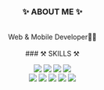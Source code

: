 <div align="center">
  
### ✨  ABOUT ME ✨
  
</br>
Web & Mobile Developer👩‍💻</br>
  
</br>
### ⚒  SKILLS ⚒ </br>

<p>
  <img src="https://img.shields.io/badge/JavaScript-F7DF1E?style=flat-square&logo=JavaScript&logoColor=white"/>
  <img src="https://img.shields.io/badge/React-61DAFB?style=flat-square&logo=React&logoColor=white"/>
  <img src="https://img.shields.io/badge/Flask-1572B6?style=flat-square&logo=Flask&logoColor=white"/>
  <img src="https://img.shields.io/badge/Swift-FA7343?style=flat-square&logo=swift&logoColor=white"/>

  <br/>
  <img src="https://img.shields.io/badge/Java-EF2D5E?style=flat-square&logo=java&logoColor=white"/>
  <img src="https://img.shields.io/badge/Python-3776AB?style=flat-square&logo=Python&logoColor=white"/>
  <img src="https://img.shields.io/badge/Tensorflow-47A248?style=flat-square&logo=tensorflow&logoColor=white"/>
  <img src="https://img.shields.io/badge/Pytorch-0170FE?style=flat-square&logo=Pytorch&logoColor=white"/>
  <img src="https://img.shields.io/badge/Android-a4c639?style=flat-square&logo=android&logoColor=white"/>
</p>

<br/>

<!-- ### ⚡️ Language ⚡️
[![Top Langs](https://github-readme-stats.vercel.app/api/top-langs/?username=minjuu&hide=jupyter%20notebook,c%23,asp.net,shaderlab,hlsl,cuda&layout=compact)](https://github.com/anuraghazra/github-readme-stats) -->

</div>
